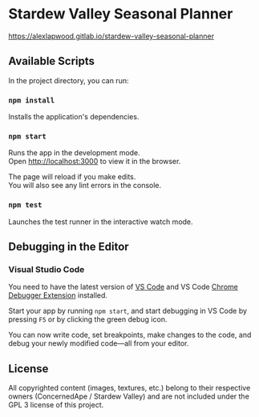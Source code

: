 # Stardew Valley Seasonal Planner

https://alexlapwood.gitlab.io/stardew-valley-seasonal-planner

## Available Scripts

In the project directory, you can run:

### `npm install`

Installs the application's dependencies.

### `npm start`

Runs the app in the development mode.<br>
Open [http://localhost:3000](http://localhost:3000) to view it in the browser.

The page will reload if you make edits.<br>
You will also see any lint errors in the console.

### `npm test`

Launches the test runner in the interactive watch mode.

## Debugging in the Editor

### Visual Studio Code

You need to have the latest version of [VS Code](https://code.visualstudio.com) and VS Code [Chrome Debugger Extension](https://marketplace.visualstudio.com/items?itemName=msjsdiag.debugger-for-chrome) installed.

Start your app by running `npm start`, and start debugging in VS Code by pressing `F5` or by clicking the green debug icon.

You can now write code, set breakpoints, make changes to the code, and debug your newly modified code—all from your editor.

## License

All copyrighted content (images, textures, etc.) belong to their respective owners (ConcernedApe / Stardew Valley) and are not included under the GPL 3 license of this project.
